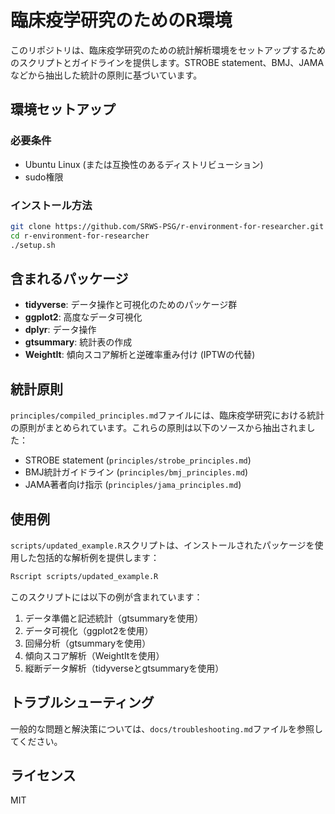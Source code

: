 # 臨床疫学研究のためのR環境

このリポジトリは、臨床疫学研究のための統計解析環境をセットアップするためのスクリプトとガイドラインを提供します。STROBE statement、BMJ、JAMAなどから抽出した統計の原則に基づいています。

## 環境セットアップ

### 必要条件
- Ubuntu Linux (または互換性のあるディストリビューション)
- sudo権限

### インストール方法

```bash
git clone https://github.com/SRWS-PSG/r-environment-for-researcher.git
cd r-environment-for-researcher
./setup.sh
```

## 含まれるパッケージ

- **tidyverse**: データ操作と可視化のためのパッケージ群
- **ggplot2**: 高度なデータ可視化
- **dplyr**: データ操作
- **gtsummary**: 統計表の作成
- **WeightIt**: 傾向スコア解析と逆確率重み付け (IPTWの代替)

## 統計原則

`principles/compiled_principles.md`ファイルには、臨床疫学研究における統計の原則がまとめられています。これらの原則は以下のソースから抽出されました：

- STROBE statement (`principles/strobe_principles.md`)
- BMJ統計ガイドライン (`principles/bmj_principles.md`)
- JAMA著者向け指示 (`principles/jama_principles.md`)

## 使用例

`scripts/updated_example.R`スクリプトは、インストールされたパッケージを使用した包括的な解析例を提供します：

```bash
Rscript scripts/updated_example.R
```

このスクリプトには以下の例が含まれています：

1. データ準備と記述統計（gtsummaryを使用）
2. データ可視化（ggplot2を使用）
3. 回帰分析（gtsummaryを使用）
4. 傾向スコア解析（WeightItを使用）
5. 縦断データ解析（tidyverseとgtsummaryを使用）

## トラブルシューティング

一般的な問題と解決策については、`docs/troubleshooting.md`ファイルを参照してください。

## ライセンス

MIT
